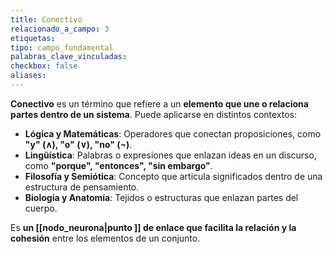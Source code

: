 ```yaml
---
title: Conectivo
relacionado_a_campo: 3
etiquetas: 
tipo: campo_fundamental
palabras_clave_vinculadas: 
checkbox: false
aliases:
---
```


**Conectivo** es un término que refiere a un **elemento que une o relaciona partes dentro de un sistema**. Puede aplicarse en distintos contextos:

- **Lógica y Matemáticas**: Operadores que conectan proposiciones, como **"y" (∧), "o" (∨), "no" (¬)**.
- **Lingüística**: Palabras o expresiones que enlazan ideas en un discurso, como **"porque", "entonces", "sin embargo"**.
- **Filosofía y Semiótica**: Concepto que articula significados dentro de una estructura de pensamiento.
- **Biología y Anatomía**: Tejidos o estructuras que enlazan partes del cuerpo.

Es **un [[nodo_neurona|punto ]] de enlace que facilita la relación y la cohesión** entre los elementos de un conjunto.

